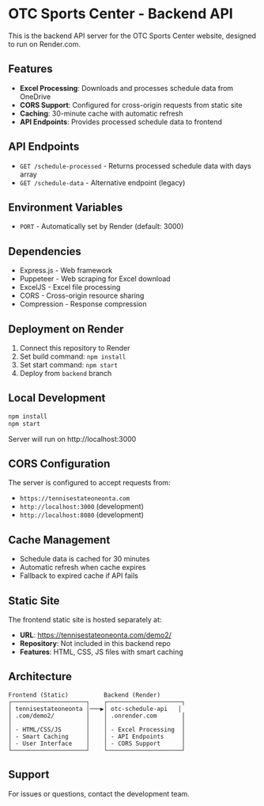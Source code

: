 # OTC Sports Center - Backend API

This is the backend API server for the OTC Sports Center website, designed to run on Render.com.

## Features

- **Excel Processing**: Downloads and processes schedule data from OneDrive
- **CORS Support**: Configured for cross-origin requests from static site
- **Caching**: 30-minute cache with automatic refresh
- **API Endpoints**: Provides processed schedule data to frontend

## API Endpoints

- `GET /schedule-processed` - Returns processed schedule data with days array
- `GET /schedule-data` - Alternative endpoint (legacy)

## Environment Variables

- `PORT` - Automatically set by Render (default: 3000)

## Dependencies

- Express.js - Web framework
- Puppeteer - Web scraping for Excel download
- ExcelJS - Excel file processing
- CORS - Cross-origin resource sharing
- Compression - Response compression

## Deployment on Render

1. Connect this repository to Render
2. Set build command: `npm install`
3. Set start command: `npm start`
4. Deploy from `backend` branch

## Local Development

```bash
npm install
npm start
```

Server will run on http://localhost:3000

## CORS Configuration

The server is configured to accept requests from:
- `https://tennisestateoneonta.com`
- `http://localhost:3000` (development)
- `http://localhost:8080` (development)

## Cache Management

- Schedule data is cached for 30 minutes
- Automatic refresh when cache expires
- Fallback to expired cache if API fails

## Static Site

The frontend static site is hosted separately at:
- **URL**: https://tennisestateoneonta.com/demo2/
- **Repository**: Not included in this backend repo
- **Features**: HTML, CSS, JS files with smart caching

## Architecture

```
Frontend (Static)          Backend (Render)
┌─────────────────────┐    ┌─────────────────────┐
│ tennisestateoneonta │───▶│ otc-schedule-api   │
│ .com/demo2/         │    │ .onrender.com       │
│                     │    │                     │
│ - HTML/CSS/JS       │    │ - Excel Processing  │
│ - Smart Caching     │    │ - API Endpoints     │
│ - User Interface    │    │ - CORS Support      │
└─────────────────────┘    └─────────────────────┘
```

## Support

For issues or questions, contact the development team.